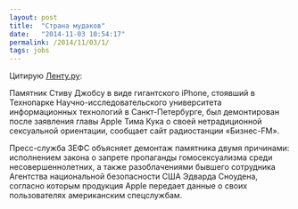 ```yaml
---
layout: post
title:  "Страна мудаков"
date:   "2014-11-03 10:54:17"
permalink: /2014/11/03/1/
tags: jobs
---
```


Цитирую [Ленту.ру](http://lenta.ru/news/2014/11/03/jops/):

Памятник Стиву Джобсу в виде гигантского iPhone, стоявший в Технопарке
Научно-исследовательского университета информационных технологий в
Санкт-Петербурге, был демонтирован после заявления главы Apple Тима
Кука о своей нетрадиционной сексуальной ориентации, сообщает сайт
радиостанции «Бизнес-FM».

Пресс-служба ЗЕФС объясняет демонтаж памятника двумя причинами:
исполнением закона о запрете пропаганды гомосексуализма среди
несовершеннолетних, а также разоблачениями бывшего сотрудника
Агентства национальной безопасности США Эдварда Сноудена, согласно
которым продукция Apple передает данные о своих пользователях
американским спецслужбам.
